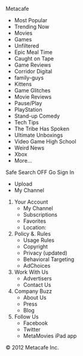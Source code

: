 Metacafe

*   Most Popular
*   Trending Now
*   Movies
*   Games
*   Unfiltered
*   Epic Meal Time
*   Caught on Tape
*   Game Reviews
*   Corridor Digital
*   family-guys
*   Kittens
*   Game Glitches
*   Movie Reviews
*   Pause/Play
*   PlayStation
*   Stand-up Comedy
*   Tech Tips
*   The Tribe Has Spoken
*   Ultimate Unboxings
*   Video Game High School
*   Weird News
*   Xbox
*   More...
    

Safe Search OFF Go Sign In

*   Upload
*   My Channel

1.  Your Account
    *   My Channel
    *   Subscriptions
    *   Favorites
    *   Location:
2.  Policy &. Rules
    *   Usage Rules
    *   Copyright
    *   Privacy (updated)
    *   Behavioral Targeting
    *   AdChoices
3.  Work With Us
    *   Advertisers
    *   Contact Us
4.  Company Buzz
    *   About Us
    *   Press
    *   Blog
5.  Follow Us
    *   Facebook
    *   Twitter
    *   MetaMovies iPad app

© 2012 Metacafe Inc.